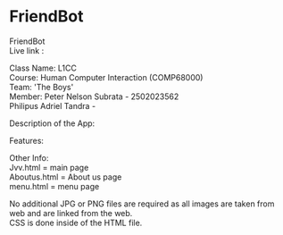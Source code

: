 # FriendBot
FriendBot  
Live link : 
  
Class Name: L1CC  
Course: Human Computer Interaction (COMP68000)  
Team: 'The Boys'  
Member: Peter Nelson Subrata - 2502023562  
        Philipus Adriel Tandra -  
  
Description of the App:  
  
    
      
Features:  




Other Info:  
Jvv.html = main page  
Aboutus.html = About us page  
menu.html = menu page  
  
  
No additional JPG or PNG files are required as all images are taken from web and are linked from the web.  
CSS is done inside of the HTML file.
